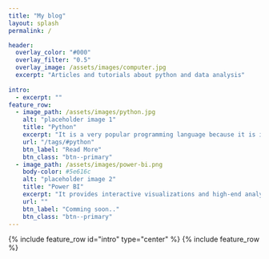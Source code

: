 ```yaml
---
title: "My blog"
layout: splash
permalink: /

header:
  overlay_color: "#000"
  overlay_filter: "0.5"
  overlay_image: /assets/images/computer.jpg
  excerpt: "Articles and tutorials about python and data analysis"
 
intro: 
  - excerpt: ""
feature_row:
  - image_path: /assets/images/python.jpg
    alt: "placeholder image 1"
    title: "Python"
    excerpt: "It is a very popular programming language because it is incredibly productive and efficient."
    url: "/tags/#python"
    btn_label: "Read More"
    btn_class: "btn--primary"
  - image_path: /assets/images/power-bi.png
    body-color: #5e616c
    alt: "placeholder image 2"
    title: "Power BI"
    excerpt: "It provides interactive visualizations and high-end analytics capabilities that help everyone to make smarter, real-time decisions."
    url: ""
    btn_label: "Comming soon.."
    btn_class: "btn--primary"
---
```

{% include feature_row id="intro" type="center" %}
{% include feature_row %}